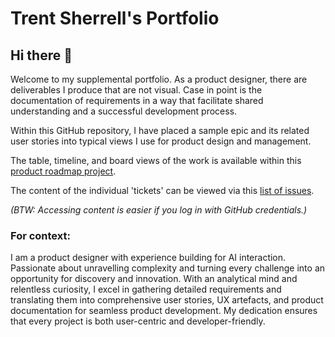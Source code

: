 # Trent Sherrell's Portfolio

## Hi there 👋

Welcome to my supplemental portfolio. As a product designer, there are deliverables I produce that are not visual. Case in point is the documentation of requirements in a way that facilitate shared understanding and a successful development process.

Within this GitHub repository, I have placed a sample epic and its related user stories into typical views I use for product design and management.

The table, timeline, and board views of the work is available within this [product roadmap project](https://github.com/users/tsherrell/projects/5).

The content of the individual 'tickets' can be viewed via this [list of issues](https://github.com/tsherrell/Portfolio/issues).

_(BTW: Accessing content is easier if you log in with GitHub credentials.)_

### For context:
I am a product designer with experience building for AI interaction. Passionate about unravelling complexity and turning every challenge into an opportunity for discovery and innovation. With an analytical mind and relentless curiosity, I excel in gathering detailed requirements and translating them into comprehensive user stories, UX artefacts, and product documentation for seamless product development. My dedication ensures that every project is both user-centric and developer-friendly.

